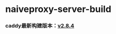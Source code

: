 # naiveproxy-server-build
### caddy最新构建版本：[v2.8.4](https://github.com/nomeqc/naiveproxy-server-build/releases/download/v2.8.4/caddy)